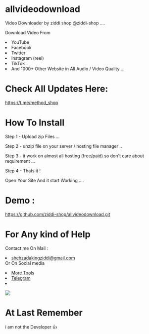 # allvideodownload 

Video Downloader by  ziddi shop @ziddi-shop ....

Download Video From
<li> YouTube </li> <li>  Facebook  </li> <li> Twitter  </li> <li> Instagram (reel)  </li> <li> TikTok  </li> <li>And  1000+ Other Website in All Audio / Video Quality ...
 </li>


# Check All Updates Here: 
https://t.me/method_shop

# How To Install 

Step 1 - Upload zip Files ...

Step 2 - unzip file on your server / hosting file manager ..

Step 3 - it work on almost all hosting (free/paid) so don't care about requirement ...

Step 4 - Thats it !

Open Your Site And it start Working ....


# Demo : 
https://github.com/ziddi-shop/allvideodownload.git

# For Any kind of Help 


Contact me On Mail      :  <li>shehzadakingziddi@gmail.com   </li> 
Or On Social media 
  <li>
<a href="https://t.me/method_shop"> 
More Tools </a>
 </li> <li>
  <a href="https://t.me/ziddi_beatz1"> 
Telegram  </a> </li> <li>


<a href="https://www.buymeacoffee.com/theofficialvkr"><img src="https://img.buymeacoffee.com/button-api/?text=Buy me a coffee&emoji=&slug=theofficialvkr&button_colour=BD5FFF&font_colour=ffffff&font_family=Cookie&outline_colour=000000&coffee_colour=FFDD00"></a>
</li> 

# At Last Remember 

i am not the Developer 👍
